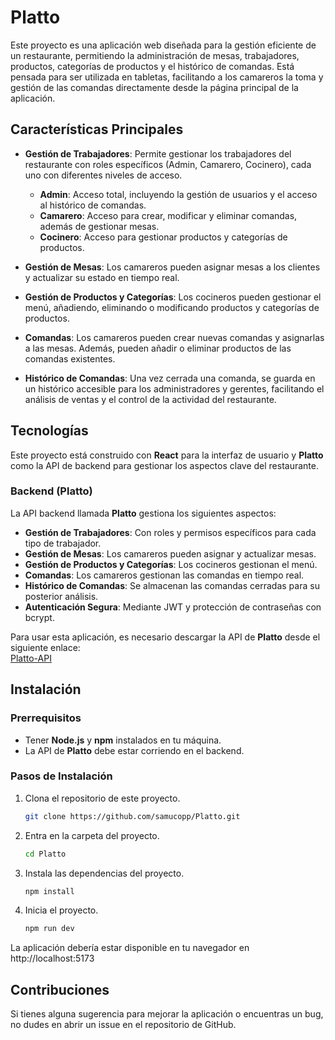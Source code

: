 # Platto

Este proyecto es una aplicación web diseñada para la gestión eficiente de un restaurante, permitiendo la administración de mesas, trabajadores, productos, categorías de productos y el histórico de comandas. Está pensada para ser utilizada en tabletas, facilitando a los camareros la toma y gestión de las comandas directamente desde la página principal de la aplicación.

## Características Principales

- **Gestión de Trabajadores**: Permite gestionar los trabajadores del restaurante con roles específicos (Admin, Camarero, Cocinero), cada uno con diferentes niveles de acceso.
  - **Admin**: Acceso total, incluyendo la gestión de usuarios y el acceso al histórico de comandas.
  - **Camarero**: Acceso para crear, modificar y eliminar comandas, además de gestionar mesas.
  - **Cocinero**: Acceso para gestionar productos y categorías de productos.

- **Gestión de Mesas**: Los camareros pueden asignar mesas a los clientes y actualizar su estado en tiempo real.

- **Gestión de Productos y Categorías**: Los cocineros pueden gestionar el menú, añadiendo, eliminando o modificando productos y categorías de productos.

- **Comandas**: Los camareros pueden crear nuevas comandas y asignarlas a las mesas. Además, pueden añadir o eliminar productos de las comandas existentes.

- **Histórico de Comandas**: Una vez cerrada una comanda, se guarda en un histórico accesible para los administradores y gerentes, facilitando el análisis de ventas y el control de la actividad del restaurante.

## Tecnologías

Este proyecto está construido con **React** para la interfaz de usuario y **Platto** como la API de backend para gestionar los aspectos clave del restaurante.

### Backend (Platto)

La API backend llamada **Platto** gestiona los siguientes aspectos:

- **Gestión de Trabajadores**: Con roles y permisos específicos para cada tipo de trabajador.
- **Gestión de Mesas**: Los camareros pueden asignar y actualizar mesas.
- **Gestión de Productos y Categorías**: Los cocineros gestionan el menú.
- **Comandas**: Los camareros gestionan las comandas en tiempo real.
- **Histórico de Comandas**: Se almacenan las comandas cerradas para su posterior análisis.
- **Autenticación Segura**: Mediante JWT y protección de contraseñas con bcrypt.

Para usar esta aplicación, es necesario descargar la API de **Platto** desde el siguiente enlace:  
[Platto-API](https://github.com/samucopp/Platto-API)

## Instalación

### Prerrequisitos

- Tener **Node.js** y **npm** instalados en tu máquina.
- La API de **Platto** debe estar corriendo en el backend.

### Pasos de Instalación

1. Clona el repositorio de este proyecto.
   ```bash
   git clone https://github.com/samucopp/Platto.git
   ```

2. Entra en la carpeta del proyecto.
   ```bash
   cd Platto
   ```

3. Instala las dependencias del proyecto.
   ```bash
   npm install
   ```

4. Inicia el proyecto.
   ```bash
   npm run dev
   ```

La aplicación debería estar disponible en tu navegador en http://localhost:5173

## Contribuciones

Si tienes alguna sugerencia para mejorar la aplicación o encuentras un bug, no dudes en abrir un issue en el repositorio de GitHub.